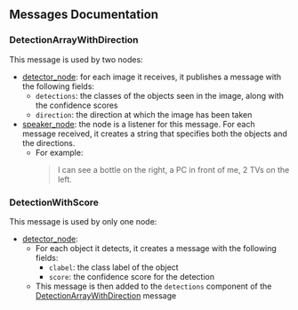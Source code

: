 ## Messages Documentation

### DetectionArrayWithDirection

This message is used by two nodes:

* [detector_node](../../pepper_pkg/src/detector_node/detector_node): for each image it receives, it publishes a message with the following fields:
  * `detections`: the classes of the objects seen in the image, along with the confidence scores
  * `direction`: the direction at which the image has been taken
* [speaker_node](../../pepper_pkg/src/speaker_node/speaker_node): the node is a listener for this message. For each message received, it creates a string that specifies both the objects and the directions.
  * For example:
    > I can see a bottle on the right, a PC in front of me, 2 TVs on the left.

### DetectionWithScore

This message is used by only one node:

* [detector_node](../../pepper_pkg/src/detector_node/detector_node):
  * For each object it detects, it creates a message with the following fields:
    * `clabel`: the class label of the object
    * `score`: the confidence score for the detection
  * This message is then added to the `detections` component of the [DetectionArrayWithDirection](README.md#DetectionArrayWithDirection) message
    